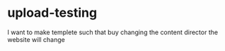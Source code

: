 # upload-testing
I want to make templete such that buy changing the content director the website will change
